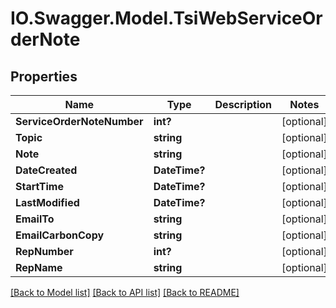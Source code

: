 # IO.Swagger.Model.TsiWebServiceOrderNote
## Properties

Name | Type | Description | Notes
------------ | ------------- | ------------- | -------------
**ServiceOrderNoteNumber** | **int?** |  | [optional] 
**Topic** | **string** |  | [optional] 
**Note** | **string** |  | [optional] 
**DateCreated** | **DateTime?** |  | [optional] 
**StartTime** | **DateTime?** |  | [optional] 
**LastModified** | **DateTime?** |  | [optional] 
**EmailTo** | **string** |  | [optional] 
**EmailCarbonCopy** | **string** |  | [optional] 
**RepNumber** | **int?** |  | [optional] 
**RepName** | **string** |  | [optional] 

[[Back to Model list]](../README.md#documentation-for-models) [[Back to API list]](../README.md#documentation-for-api-endpoints) [[Back to README]](../README.md)

